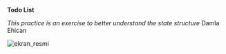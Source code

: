 **Todo List**


*This practice is an exercise to better understand the state structure*
Damla Ehican

![ekran_resmi](https://user-images.githubusercontent.com/35731884/84440417-9ff9f900-ac42-11ea-8ef7-d58d3900fa06.jpg)

